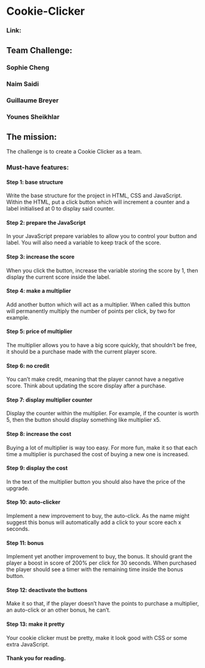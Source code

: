 # Cookie-Clicker
### Link:  
## Team Challenge:    
### Sophie Cheng       
### Naim Saidi       
### Guillaume Breyer    
### Younes Sheikhlar    

## The mission:     
The challenge is to create a Cookie Clicker as a team.     

### Must-have features:     
#### Step 1: base structure     
Write the base structure for the project in HTML, CSS and JavaScript. Within the HTML, put a click button which will increment a counter and a label initialised at 0 to display said counter.

#### Step 2: prepare the JavaScript     
In your JavaScript prepare variables to allow you to control your button and label. You will also need a variable to keep track of the score.

#### Step 3: increase the score     
When you click the button, increase the variable storing the score by 1, then display the current score inside the label.

#### Step 4: make a multiplier     
Add another button which will act as a multiplier. When called this button will permanently multiply the number of points per click, by two for example.

#### Step 5: price of multiplier      
The multiplier allows you to have a big score quickly, that shouldn’t be free, it should be a purchase made with the current player score.

#### Step 6: no credit           
You can’t make credit, meaning that the player cannot have a negative score. Think about updating the score display after a purchase.

#### Step 7: display multiplier counter      
Display the counter within the multiplier. For example, if the counter is worth 5, then the button should display something like multiplier x5.

#### Step 8: increase the cost        
Buying a lot of multiplier is way too easy. For more fun, make it so that each time a multiplier is purchased the cost of buying a new one is increased.

#### Step 9: display the cost        
In the text of the multiplier button you should also have the price of the upgrade.

#### Step 10: auto-clicker      
Implement a new improvement to buy, the auto-click. As the name might suggest this bonus will automatically add a click to your score each x seconds.

#### Step 11: bonus       
Implement yet another improvement to buy, the bonus. It should grant the player a boost in score of 200% per click for 30 seconds. When purchased the player should see a timer with the remaining time inside the bonus button.

#### Step 12: deactivate the buttons       
Make it so that, if the player doesn’t have the points to purchase a multiplier, an auto-click or an other bonus, he can’t.

#### Step 13: make it pretty        
Your cookie clicker must be pretty, make it look good with CSS or some extra JavaScript.


#### Thank you for reading. 
